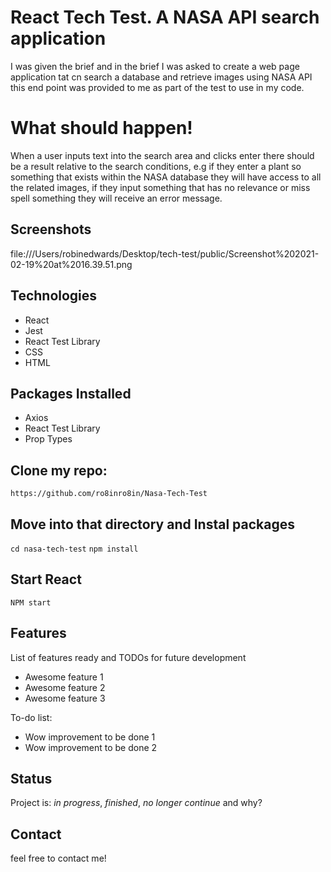 # React Tech Test. A NASA API search application
I was given the brief and in the brief I was asked to create a web page application tat cn search a database and retrieve images using NASA API this end point was provided to me as part of the test to use in my code.

# What should happen!
When a user inputs text into the search area and clicks enter there should be a result relative to the search conditions, e.g if they enter a plant so something that exists within the NASA database they will have access to all the related images, if they input something that has no relevance or miss spell something they will receive an error message.


## Screenshots
file:///Users/robinedwards/Desktop/tech-test/public/Screenshot%202021-02-19%20at%2016.39.51.png

## Technologies
* React
* Jest
* React Test Library
* CSS
* HTML

## Packages Installed
* Axios
* React Test Library
* Prop Types

## Clone my repo:
`https://github.com/ro8inro8in/Nasa-Tech-Test`

## Move into that directory and Instal packages 
`cd nasa-tech-test`
`npm install`

## Start React
`NPM start`

## Features
List of features ready and TODOs for future development
* Awesome feature 1
* Awesome feature 2
* Awesome feature 3

To-do list:
* Wow improvement to be done 1
* Wow improvement to be done 2

## Status
Project is: _in progress_, _finished_, _no longer continue_ and why?

## Contact
feel free to contact me!